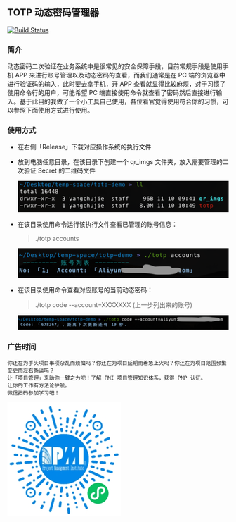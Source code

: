 ## TOTP 动态密码管理器

[![Build Status](https://dev.azure.com/yangchujie1/github-projects/_apis/build/status/chujieyang.totp?branchName=master)](https://dev.azure.com/yangchujie1/github-projects/_build/latest?definitionId=3&branchName=master)

### 简介

动态密码二次验证在业务系统中是很常见的安全保障手段，目前常规手段是使用手机 APP 来进行账号管理以及动态密码的查看，而我们通常是在 PC 端的浏览器中进行验证码的输入，此时要去拿手机，开 APP 查看就显得比较麻烦，对于习惯了使用命令行的用户，可能希望 PC 端直接使用命令就查看了密码然后直接进行输入。基于此目的我做了一个小工具自己使用，各位看官觉得使用符合你的习惯，可以参照下面使用方式进行使用。


### 使用方式

*   在右侧「Release」下载对应操作系统的执行文件

*   放到电脑任意目录，在该目录下创建一个 qr_imgs 文件夹，放入需要管理的二次验证 Secret 的二维码文件

    ![新建目录](./demo/1.png)

*   在该目录使用命令运行该执行文件查看已管理的账号信息：

    >   ./totp accounts

    ![查看账号信息](./demo/2.png)

*   在该目录使用命令查看对应账号的当前动态密码：

    >   ./totp code --account=XXXXXXX  (上一步列出来的账号)

    ![查看动态密码](./demo/3.png)


### 广告时间

    你还在为手头项目事项杂乱而烦恼吗？你还在为项目延期而着急上火吗？你还在为项目范围频繁变更而左右撕逼吗？
    让「项目管理」来助你一臂之力吧！了解 PMI 项目管理知识体系，获得 PMP 认证。
    让你的工作有方法论护航。
    微信扫码参加学习吧！

   ![查看动态密码](./demo/pmp.png) 
